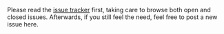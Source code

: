 Please read the [issue tracker](https://github.com/wlandau/grapes/issues) first, taking care to browse both open and closed issues. Afterwards, if you still feel the need, feel free to post a new issue here.
